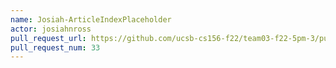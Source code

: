 ```yaml
---
name: Josiah-ArticleIndexPlaceholder
actor: josiahnross
pull_request_url: https://github.com/ucsb-cs156-f22/team03-f22-5pm-3/pull/33
pull_request_num: 33
---
```

